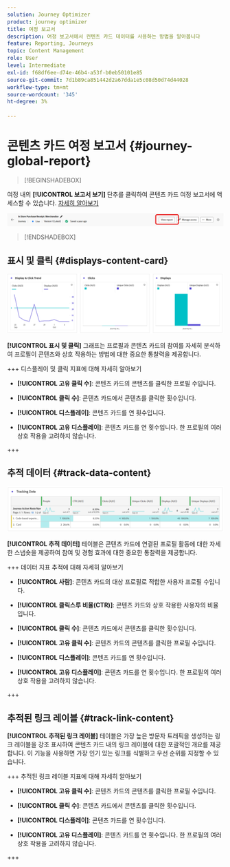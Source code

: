 ```yaml
---
solution: Journey Optimizer
product: journey optimizer
title: 여정 보고서
description: 여정 보고서에서 컨텐츠 카드 데이터를 사용하는 방법을 알아봅니다
feature: Reporting, Journeys
topic: Content Management
role: User
level: Intermediate
exl-id: f68df6ee-d74e-46b4-a53f-b0eb50101e85
source-git-commit: 7d1b89ca851442d2a67dda1e5c08d50d74d44028
workflow-type: tm+mt
source-wordcount: '345'
ht-degree: 3%

---
```


# 콘텐츠 카드 여정 보고서 {#journey-global-report}

>[!BEGINSHADEBOX]

여정 내의 **[!UICONTROL 보고서 보기]** 단추를 클릭하여 콘텐츠 카드 여정 보고서에 액세스할 수 있습니다. [자세히 알아보기](report-gs-cja.md)

![](assets/report-access-jo.png)

>[!ENDSHADEBOX]

## 표시 및 클릭 {#displays-content-card}

![](assets/content-card-jo-display.png)

**[!UICONTROL 표시 및 클릭]** 그래프는 프로필과 콘텐츠 카드의 참여를 자세히 분석하여 프로필이 콘텐츠와 상호 작용하는 방법에 대한 중요한 통찰력을 제공합니다.

+++ 디스플레이 및 클릭 지표에 대해 자세히 알아보기

* **[!UICONTROL 고유 클릭 수]**: 콘텐츠 카드의 콘텐츠를 클릭한 프로필 수입니다.

* **[!UICONTROL 클릭 수]**: 콘텐츠 카드에서 콘텐츠를 클릭한 횟수입니다.

* **[!UICONTROL 디스플레이]**: 콘텐츠 카드를 연 횟수입니다.

* **[!UICONTROL 고유 디스플레이]**: 콘텐츠 카드를 연 횟수입니다. 한 프로필의 여러 상호 작용을 고려하지 않습니다.

+++

## 추적 데이터 {#track-data-content}

![](assets/code-based-tracking-data.png)

**[!UICONTROL 추적 데이터]** 테이블은 콘텐츠 카드에 연결된 프로필 활동에 대한 자세한 스냅숏을 제공하여 참여 및 경험 효과에 대한 중요한 통찰력을 제공합니다.

+++ 데이터 지표 추적에 대해 자세히 알아보기

* **[!UICONTROL 사람]**: 콘텐츠 카드의 대상 프로필로 적합한 사용자 프로필 수입니다.

* **[!UICONTROL 클릭스루 비율(CTR)]**: 콘텐츠 카드와 상호 작용한 사용자의 비율입니다.

* **[!UICONTROL 클릭 수]**: 콘텐츠 카드에서 콘텐츠를 클릭한 횟수입니다.

* **[!UICONTROL 고유 클릭 수]**: 콘텐츠 카드의 콘텐츠를 클릭한 프로필 수입니다.

* **[!UICONTROL 디스플레이]**: 콘텐츠 카드를 연 횟수입니다.

* **[!UICONTROL 고유 디스플레이]**: 콘텐츠 카드를 연 횟수입니다. 한 프로필의 여러 상호 작용을 고려하지 않습니다.

+++

## 추적된 링크 레이블 {#track-link-content}

**[!UICONTROL 추적된 링크 레이블]** 테이블은 가장 높은 방문자 트래픽을 생성하는 링크 레이블을 강조 표시하여 콘텐츠 카드 내의 링크 레이블에 대한 포괄적인 개요를 제공합니다. 이 기능을 사용하면 가장 인기 있는 링크를 식별하고 우선 순위를 지정할 수 있습니다.

+++ 추적된 링크 레이블 지표에 대해 자세히 알아보기

* **[!UICONTROL 고유 클릭 수]**: 콘텐츠 카드의 콘텐츠를 클릭한 프로필 수입니다.

* **[!UICONTROL 클릭 수]**: 콘텐츠 카드에서 콘텐츠를 클릭한 횟수입니다.

* **[!UICONTROL 디스플레이]**: 콘텐츠 카드를 연 횟수입니다.

* **[!UICONTROL 고유 디스플레이]**: 콘텐츠 카드를 연 횟수입니다. 한 프로필의 여러 상호 작용을 고려하지 않습니다.

+++
